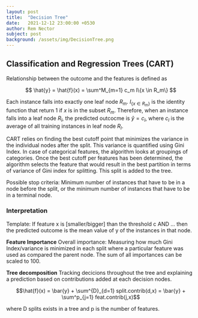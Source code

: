 ```yaml
---
layout: post
title:  "Decision Tree"
date:   2021-12-12 23:00:00 +0530
author: Rem Nector
subject: post
background: /assets/img/DecisionTree.png
---
```


## Classification and Regression Trees (CART)

Relationship between the outcome and the features is defined as

$$ \hat{y} = \hat{f}(x) = \sum^M_{m=1} c_m I\{x \in R_m\} $$

Each instance falls into exactly one leaf node $R_m$. $I_{\{ x \in R_m\}}$ is the identity function that return 1 if $x$ is in the subset $R_m$. Therefore, when an instance falls into a leaf node $R_l$, the predicted outcocme is $\hat{y} = c_l$, where $c_l$ is the average of all training instances in leaf node $R_l$.


CART relies on finding the best cutoff point that minimizes the variance in the individual nodes after the split. This variance is quantified using Gini Index. In case of categorical features,  the algorithm looks at groupings of categories. Once the best cutoff per features has been determined, the algorithm selects the feature that would result in the best partition in terms of variance of Gini index for splitting. This split is added to the tree.

Possible stop criteria: Minimum number of instances that have to be in a node before the split, or the minimum number of instances that have to be in a terminal node.

### Interpretation

Template: If feature x is [smaller/bigger] than the threshold c AND ... then the predicted outcome is the mean value of y of the instances in that node.

**Feature Importance**
Overall importance: Measuring how much Gini Index/variance is minimized in each split where a particular feature was used as compared the parent node. The sum of all importances can be scaled to 100.

**Tree decomposition**
Tracking decicions throughout the tree and explaining a prediction based on contributions added at each decision nodes.

$$\hat{f}(x) = \bar{y} + \sum^{D}_{d=1} split.contrib(d,x) = \bar{y} + \sum^p_{j=1} feat.contrib(j,x)$$

where D splits exists in a tree and p is the number of features.
